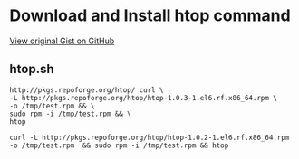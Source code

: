 # Download and Install htop command

[View original Gist on GitHub](https://gist.github.com/Integralist/971b4192aa5c8ef7bae4)

## htop.sh

```shell
http://pkgs.repoforge.org/htop/ curl \
-L http://pkgs.repoforge.org/htop/htop-1.0.3-1.el6.rf.x86_64.rpm \
-o /tmp/test.rpm && \
sudo rpm -i /tmp/test.rpm && \
htop

curl -L http://pkgs.repoforge.org/htop/htop-1.0.2-1.el6.rf.x86_64.rpm -o /tmp/test.rpm  && sudo rpm -i /tmp/test.rpm && htop
```

